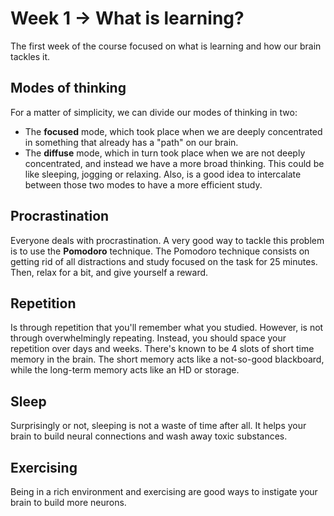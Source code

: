 # Week 1 -> What is learning?

The first week of the course focused on what is learning and how our brain tackles it.

## Modes of thinking
For a matter of simplicity, we can divide our modes of thinking in two:
* The **focused** mode, which took place when we are deeply concentrated in something that already has a "path" on our brain.
* The **diffuse** mode, which in turn took place when we are not deeply concentrated, and instead we have a more broad thinking. This could be like sleeping, jogging or relaxing.
Also, is a good idea to intercalate between those two modes to have a more efficient study.

## Procrastination
Everyone deals with procrastination. A very good way to tackle this problem is to use the **Pomodoro** technique.
The Pomodoro technique consists on getting rid of all distractions and study focused on the task for 25 minutes. Then, relax for a bit, and give yourself a reward.

## Repetition
Is through repetition that you'll remember what you studied. However, is not through overwhelmingly repeating. Instead, you should space your repetition over days and weeks.
There's known to be 4 slots of short time memory in the brain. The short memory acts like a not-so-good blackboard, while the long-term memory acts like an HD or storage.

## Sleep
Surprisingly or not, sleeping is not a waste of time after all. It helps your brain to build neural connections and wash away toxic substances.

## Exercising
Being in a rich environment and exercising are good ways to instigate your brain to build more neurons.
